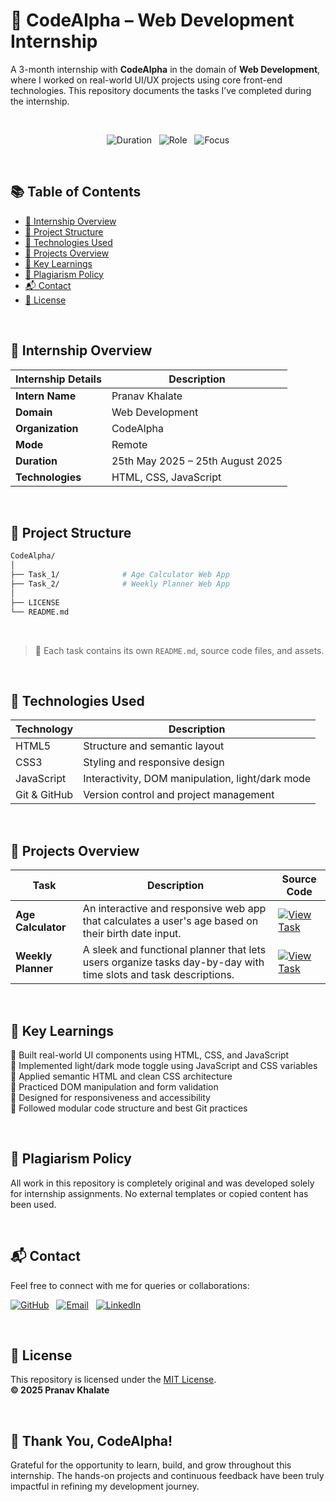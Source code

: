 # 💼 CodeAlpha – Web Development Internship

A 3-month internship with **CodeAlpha** in the domain of **Web Development**, where I worked on real-world UI/UX projects using core front-end technologies. This repository documents the tasks I’ve completed during the internship.

<br>

<div align="center">

![Duration](https://img.shields.io/badge/Duration-May_2025_–_August_2025-blueviolet?style=for-the-badge) &nbsp;
![Role](https://img.shields.io/badge/Role-Web_Development_Intern-008080?style=for-the-badge) &nbsp;
![Focus](https://img.shields.io/badge/Focus-HTML/CSS/JS-yellowgreen?style=for-the-badge)

</div>

<br>

## 📚 Table of Contents

- [🎯 Internship Overview](#-internship-overview)  
- [📁 Project Structure](#-project-structure)  
- [🧠 Technologies Used](#-technologies-used)  
- [🚀 Projects Overview](#-projects-overview)  
- [🌟 Key Learnings](#-key-learnings)  
- [🧾 Plagiarism Policy](#-plagiarism-policy)  
- [📬 Contact](#-contact)  
- [📜 License](#-license)  

<br>

## 🎯 Internship Overview

| Internship Details | Description                                 |
| ------------------ | ------------------------------------------- |
| **Intern Name**    | Pranav Khalate                              |
| **Domain**         | Web Development                             |
| **Organization**   | CodeAlpha                                   |
| **Mode**           | Remote                                      |
| **Duration**       | 25th May 2025 – 25th August 2025            |
| **Technologies**   | HTML, CSS, JavaScript                       |

<br>

## 📁 Project Structure

```bash
CodeAlpha/
│
├── Task_1/              # Age Calculator Web App
├── Task_2/              # Weekly Planner Web App
│
├── LICENSE
└── README.md
````
<br>

> 📌 Each task contains its own `README.md`, source code files, and assets.

<br>

## 🧠 Technologies Used

| Technology   | Description                                      |
| ------------ | ------------------------------------------------ |
| HTML5        | Structure and semantic layout                    |
| CSS3         | Styling and responsive design                    |
| JavaScript   | Interactivity, DOM manipulation, light/dark mode |
| Git & GitHub | Version control and project management           |

<br>

## 🚀 Projects Overview

| Task               | Description | Source Code |
| ------------------ | ----------- | ----------- |
| **Age Calculator** | An interactive and responsive web app that calculates a user's age based on their birth date input. | [![View Task](https://img.shields.io/badge/View_Task-teal?style=for-the-badge)](./Task_1) |
| **Weekly Planner** | A sleek and functional planner that lets users organize tasks day-by-day with time slots and task descriptions. | [![View Task](https://img.shields.io/badge/View_Task-pink?style=for-the-badge)](./Task_2) |

<br>

## 🌟 Key Learnings

🔹 Built real-world UI components using HTML, CSS, and JavaScript  
🔹 Implemented light/dark mode toggle using JavaScript and CSS variables  
🔹 Applied semantic HTML and clean CSS architecture  
🔹 Practiced DOM manipulation and form validation  
🔹 Designed for responsiveness and accessibility  
🔹 Followed modular code structure and best Git practices  

<br>

## 🧾 Plagiarism Policy

All work in this repository is completely original and was developed solely for internship assignments. No external templates or copied content has been used.

<br>

## 📬 Contact

Feel free to connect with me for queries or collaborations:

[![GitHub](https://img.shields.io/badge/GitHub-teal?style=for-the-badge&logo=github)](https://github.com/FrostByte-49) &nbsp;
[![Email](https://img.shields.io/badge/Email-pink?style=for-the-badge&logo=gmail)](mailto:pranav.kh49@gmail.com) &nbsp;
[![LinkedIn](https://img.shields.io/badge/LinkedIn-teal?style=for-the-badge&logo=linkedin)](https://www.linkedin.com/in/pranav-kh/)

<br>

## 📜 License

This repository is licensed under the [MIT License](https://opensource.org/licenses/MIT).  
**© 2025 Pranav Khalate**

<br>

## 🌟 **Thank You, CodeAlpha!**  
Grateful for the opportunity to learn, build, and grow throughout this internship. The hands-on projects and continuous feedback have been truly impactful in refining my development journey.


